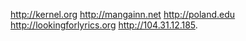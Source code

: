 http://kernel.org http://mangainn.net http://poland.edu http://lookingforlyrics.org http://104.31.12.185.
